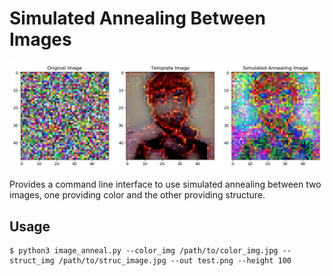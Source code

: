 # Simulated Annealing Between Images
![alt text](https://github.com/galenseilis/image_anneal/blob/master/simulated_annealing.jpg "Logo Title Text 1")

Provides a command line interface to use simulated annealing between two images, one providing color and the other providing structure.

## Usage
```
$ python3 image_anneal.py --color_img /path/to/color_img.jpg --struct_img /path/to/struc_image.jpg --out test.png --height 100
```
